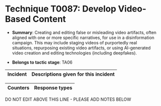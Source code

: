 # Technique T0087: Develop Video-Based Content

* **Summary**: Creating and editing false or misleading video artifacts, often aligned with one or more specific narratives, for use in a disinformation campaign. This may include staging videos of purportedly real situations, repurposing existing video artifacts, or using AI-generated video creation and editing technologies (including deepfakes).

* **Belongs to tactic stage**: TA06


| Incident | Descriptions given for this incident |
| -------- | -------------------- |



| Counters | Response types |
| -------- | -------------- |


DO NOT EDIT ABOVE THIS LINE - PLEASE ADD NOTES BELOW
